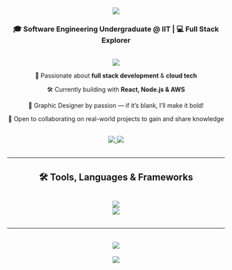 <!-- Typing Animation with Yellow Font -->
<h1 align="center">
  <img src="https://readme-typing-svg.herokuapp.com?font=Righteous&size=35&color=ffc119&center=true&vCenter=true&width=600&height=70&duration=3000&pause=1000&lines=Hey+there+👋;+I'm+Nithursiga+Ramesh!" />
</h1>

<!-- Subtitle -->
<h3 align="center">🎓 Software Engineering Undergraduate @ IIT | 💻 Full Stack Explorer</h3>

<br/>

<!-- About Me Section -->
<div align="center">
  <img src="https://capsule-render.vercel.app/api?type=waving&color=ffc119&height=150&section=header&text=Welcome!&fontSize=40&fontAlignY=35&fontColor=000000" />
</div>

<div align="center">
  <p>🚀 Passionate about <b>full stack development</b> & <b>cloud tech</b></p>
  <p>🛠️ Currently building with <b>React, Node.js & AWS</b></p>
  <p>🎨 Graphic Designer by passion — if it’s blank, I’ll make it bold!</p>
  <p>🤝 Open to collaborating on real-world projects to gain and share knowledge</p>
</div>

<br/>

<!-- Contact Badges -->
<div align="center">
  <a href="mailto:sumatharans@gmail.com">
    <img src="https://img.shields.io/badge/Gmail-121212?style=for-the-badge&logo=gmail&logoColor=red" />
  </a>
  <a href="https://www.linkedin.com/in/srishankar-sumatharan/" target="_blank">
    <img src="https://img.shields.io/badge/LinkedIn-0077B5?style=for-the-badge&logo=linkedin&logoColor=white" />
  </a>
</div>

<br/>
<hr/>

<!-- Tech Stack Section -->
<h2 align="center">🛠️ Tools, Languages & Frameworks</h2>
<br/>
<div align="center">
  <img src="https://skillicons.dev/icons?i=react,nodejs,javascript,typescript,python,java,mysql,firebase" /><br/>
  <img src="https://skillicons.dev/icons?i=html,css,tailwind,mui,vscode,github,figma" />
</div>

<br/>
<hr/>
<br/>

<!-- Fun Quote Section with style -->
<div align="center">
  <img src="https://readme-typing-svg.herokuapp.com?font=Fira+Code&size=18&duration=4000&pause=1000&color=4A90E2&center=true&vCenter=true&width=700&lines=Like+a+sunflower+follows+the+sun,+I+follow+clean+code.;Always+growing+toward+clarity+and+logic.🌻" />
</div>



<br/>

<!-- Footer -->
<div align="center">
  <img src="https://capsule-render.vercel.app/api?type=waving&color=ffc119&height=120&section=footer"/>
</div>
